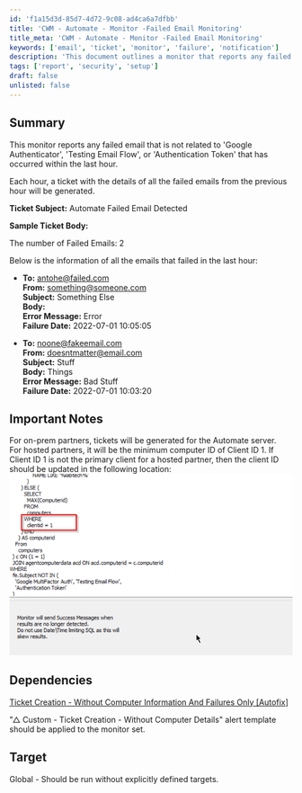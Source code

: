 ```yaml
---
id: 'f1a15d3d-85d7-4d72-9c08-ad4ca6a7dfbb'
title: 'CWM - Automate - Monitor -Failed Email Monitoring'
title_meta: 'CWM - Automate - Monitor -Failed Email Monitoring'
keywords: ['email', 'ticket', 'monitor', 'failure', 'notification']
description: 'This document outlines a monitor that reports any failed email occurrences that are not related to specific exclusions. It generates a ticket detailing the failed emails every hour, providing crucial information for troubleshooting and resolution.'
tags: ['report', 'security', 'setup']
draft: false
unlisted: false
---
```


## Summary

This monitor reports any failed email that is not related to 'Google Authenticator', 'Testing Email Flow', or 'Authentication Token' that has occurred within the last hour.

Each hour, a ticket with the details of all the failed emails from the previous hour will be generated.

**Ticket Subject:** Automate Failed Email Detected

**Sample Ticket Body:**

The number of Failed Emails: 2

Below is the information of all the emails that failed in the last hour:

- **To:** [antohe@failed.com](mailto:antohe@failed.com)  
  **From:** something@someone.com  
  **Subject:** Something Else  
  **Body:**  
  **Error Message:** Error  
  **Failure Date:** 2022-07-01 10:05:05  

- **To:** [noone@fakeemail.com](mailto:noone@fakeemail.com)  
  **From:** [doesntmatter@email.com](mailto:doesntmatter@email.com)  
  **Subject:** Stuff  
  **Body:** Things  
  **Error Message:** Bad Stuff  
  **Failure Date:** 2022-07-01 10:03:20  

## Important Notes

For on-prem partners, tickets will be generated for the Automate server.  
For hosted partners, it will be the minimum computer ID of Client ID 1. If Client ID 1 is not the primary client for a hosted partner, then the client ID should be updated in the following location:  
![Image](../../../static/img/CWM---Automate---Monitor--Failed-Email-Monitoring/image_1.png)

## Dependencies

[Ticket Creation - Without Computer Information And Failures Only [Autofix]](../scripts/Ticket%20Creation%20-%20Without%20Computer%20Information%20And%20Failures%20Only%20Autofix.md)

"△ Custom - Ticket Creation - Without Computer Details" alert template should be applied to the monitor set.

## Target

Global - Should be run without explicitly defined targets.



